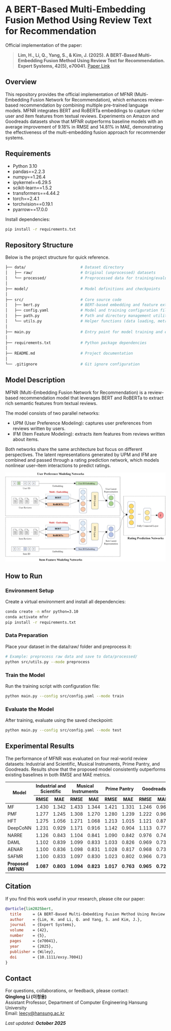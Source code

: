 # A BERT-Based Multi-Embedding Fusion Method Using Review Text for Recommendation

Official implementation of the paper:
> **Lim, H., Li, Q., Yang, S., & Kim, J. (2025). A BERT‐Based Multi‐Embedding Fusion Method Using Review Text for Recommendation. Expert Systems, 42(5), e70041.**  [Paper Link](https://onlinelibrary.wiley.com/doi/full/10.1111/exsy.70041)

## Overview
This repository provides the official implementation of MFNR (Multi-Embedding Fusion Network for Recommendation), which enhances review-based recommendation by combining multiple pre-trained language models. MFNR integrates BERT and RoBERTa embeddings to capture richer user and item features from textual reviews. Experiments on Amazon and Goodreads datasets show that MFNR outperforms baseline models with an average improvement of 9.18% in RMSE and 14.81% in MAE, demonstrating the effectiveness of the multi-embedding fusion approach for recommender systems.

## Requirements
- Python 3.10
- pandas==2.2.3
- numpy==1.26.4
- ipykernel==6.29.5
- scikit-learn==1.5.2
- transformers==4.44.2
- torch==2.4.1
- torchvision==0.19.1
- pyarrow==17.0.0 

Install dependencies:
```bash
pip install -r requirements.txt
```

## Repository Structure

Below is the project structure for quick reference.

```bash
├── data/                        # Dataset directory
│   ├── raw/                     # Original (unprocessed) datasets
│   └── processed/               # Preprocessed data for training/evaluation
│
├── model/                       # Model definitions and checkpoints
│
├── src/                         # Core source code
│   ├── bert.py                  # BERT-based embedding and feature extraction module
│   ├── config.yaml              # Model and training configuration file
│   ├── path.py                  # Path and directory management utilities
│   └── utils.py                 # Helper functions (data loading, metrics, etc.)
│
├── main.py                      # Entry point for model training and evaluation
│
├── requirements.txt             # Python package dependencies
│
├── README.md                    # Project documentation
│
└── .gitignore                   # Git ignore configuration

```

## Model Description

MFNR (Multi-Embedding Fusion Network for Recommendation) is a review-based recommendation model that leverages BERT and RoBERTa to extract rich semantic features from textual reviews.  

The model consists of two parallel networks:  
- UPM (User Preference Modeling): captures user preferences from reviews written by users.  
- IFM (Item Feature Modeling): extracts item features from reviews written about items.  

Both networks share the same architecture but focus on different perspectives. The latent representations generated by UPM and IFM are combined and passed through a rating prediction network, which models nonlinear user–item interactions to predict ratings.

<p align="center">
  <img src="model/exsy70041-fig-0002-m.jpg" alt="MFNR Model Architecture" width="600">
</p>

## How to Run

### Environment Setup
Create a virtual environment and install all dependencies:
```bash
conda create -n mfnr python=3.10
conda activate mfnr
pip install -r requirements.txt
```

### Data Preparation
Place your dataset in the data/raw/ folder and preprocess it:
```bash
# Example: preprocess raw data and save to data/processed/
python src/utils.py --mode preprocess
```

### Train the Model
Run the training script with configuration file:
```bash
python main.py --config src/config.yaml --mode train
```

### Evaluate the Model
After training, evaluate using the saved checkpoint:
```bash
python main.py --config src/config.yaml --mode test
```

## Experimental Results

The performance of MFNR was evaluated on four real-world review datasets: Industrial and Scientific, Musical Instruments, Prime Pantry, and Goodreads. 
Results show that the proposed model consistently outperforms existing baselines in both RMSE and MAE metrics.

<table>
  <thead>
    <tr>
      <th rowspan="2">Model</th>
      <th colspan="2">Industrial and Scientific</th>
      <th colspan="2">Musical Instruments</th>
      <th colspan="2">Prime Pantry</th>
      <th colspan="2">Goodreads</th>
    </tr>
    <tr>
      <th>RMSE</th><th>MAE</th>
      <th>RMSE</th><th>MAE</th>
      <th>RMSE</th><th>MAE</th>
      <th>RMSE</th><th>MAE</th>
    </tr>
  </thead>
  <tbody>
    <tr><td>MF</td><td>1.430</td><td>1.342</td><td>1.433</td><td>1.344</td><td>1.421</td><td>1.331</td><td>1.246</td><td>0.967</td></tr>
    <tr><td>PMF</td><td>1.277</td><td>1.245</td><td>1.308</td><td>1.270</td><td>1.280</td><td>1.239</td><td>1.222</td><td>0.960</td></tr>
    <tr><td>HFT</td><td>1.275</td><td>1.056</td><td>1.271</td><td>1.068</td><td>1.213</td><td>1.015</td><td>1.121</td><td>0.875</td></tr>
    <tr><td>DeepCoNN</td><td>1.231</td><td>0.929</td><td>1.171</td><td>0.916</td><td>1.142</td><td>0.904</td><td>1.113</td><td>0.778</td></tr>
    <tr><td>NARRE</td><td>1.126</td><td>0.843</td><td>1.104</td><td>0.841</td><td>1.090</td><td>0.842</td><td>0.976</td><td>0.749</td></tr>
    <tr><td>DAML</td><td>1.102</td><td>0.839</td><td>1.099</td><td>0.833</td><td>1.033</td><td>0.826</td><td>0.969</td><td>0.739</td></tr>
    <tr><td>AENAR</td><td>1.100</td><td>0.836</td><td>1.098</td><td>0.831</td><td>1.028</td><td>0.817</td><td>0.968</td><td>0.738</td></tr>
    <tr><td>SAFMR</td><td>1.100</td><td>0.833</td><td>1.097</td><td>0.830</td><td>1.023</td><td>0.802</td><td>0.966</td><td>0.735</td></tr>
    <tr><td><b>Proposed (MFNR)</b></td><td><b>1.087</b></td><td><b>0.803</b></td><td><b>1.094</b></td><td><b>0.823</b></td><td><b>1.017</b></td><td><b>0.763</b></td><td><b>0.965</b></td><td><b>0.724</b></td></tr>
  </tbody>
</table>

## Citation

If you find this work useful in your research, please cite our paper:

```bibtex
@article{lim2025bert,
  title     = {A BERT-Based Multi-Embedding Fusion Method Using Review Text for Recommendation},
  author    = {Lim, H. and Li, Q. and Yang, S. and Kim, J.},
  journal   = {Expert Systems},
  volume    = {42},
  number    = {5},
  pages     = {e70041},
  year      = {2025},
  publisher = {Wiley},
  doi       = {10.1111/exsy.70041}
}
```

## Contact

For questions, collaborations, or feedback, please contact:  
**Qinglong Li (이청용)**  
Assistant Professor, Department of Computer Engineering
Hansung University  
Email: [leecy@hansung.ac.kr](mailto:leecy@hansung.ac.kr)

_Last updated: **October 2025**_
